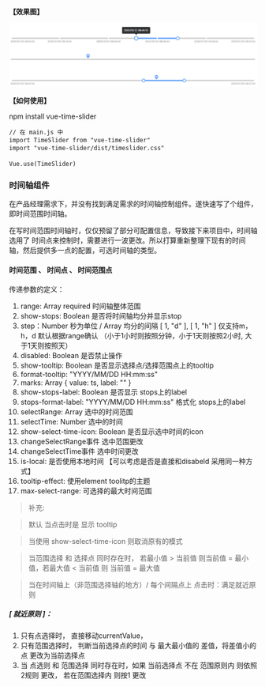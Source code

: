 **【效果图】**

![demo](https://github.com/RogersLei/vue-time-slider/blob/master/src/assets/timeline-demo.png)

**【如何使用】**

npm install vue-time-slider
```
// 在 main.js 中
import TimeSlider from "vue-time-slider"
import "vue-time-slider/dist/timeslider.css"

Vue.use(TimeSlider)

```
### 时间轴组件

在产品经理需求下，并没有找到满足需求的时间轴控制组件。遂快速写了个组件，即时间范围时间轴。

在写时间范围时间轴时，仅仅预留了部分可配置信息，导致接下来项目中，时间轴选用了 时间点来控制时，需要进行一波更改。所以打算重新整理下现有的时间轴，然后提供多一点的配置，可选时间轴的类型。


#### 时间范围 、 时间点 、 时间范围点

传递参数的定义：
1. range: Array required 时间轴整体范围
2. show-stops: Boolean 是否将时间轴均分并显示stop
3. step：Number 秒为单位 / Array 均分的间隔 [ 1, "d" ], [ 1, "h" ] 仅支持m，h，d  默认根据range确认 （小于1小时则按照分钟，小于1天则按照2小时, 大于1天则按照天）
4. disabled: Boolean 是否禁止操作
5. show-tooltip: Boolean 是否显示选择点/选择范围点上的tooltip
6. format-tooltip: "YYYY/MM/DD HH:mm:ss"
7. marks: Array  { value: ts, label: "" }
8. show-stops-label: Boolean 是否显示 stops上的label
9. stops-format-label: "YYYY/MM/DD HH:mm:ss" 格式化 stops上的label
10. selectRange: Array 选中的时间范围
11. selectTime: Number 选中的时间
12. show-select-time-icon: Boolean 是否显示选中时间的icon
13. changeSelectRange事件  选中范围更改
14. changeSelectTime事件 选中时间更改
15. is-local: 是否使用本地时间  【可以考虑是否是直接和disabeld 采用同一种方式】
16. tooltip-effect: 使用element toolitp的主题
17. max-select-range: 可选择的最大时间范围

> 补充:

> 默认 当点击时是 显示 tooltip

> 当使用 show-select-time-icon 则取消原有的模式

> 当范围选择 和 选择点 同时存在时， 若最小值 > 当前值 则当前值 = 最小值，若最大值 < 当前值 则 当前值 = 最大值

> 当在时间轴上（非范围选择轴的地方）/ 每个间隔点上  点击时：满足就近原则



##### [ 就近原则 ]：
1. 只有点选择时， 直接移动currentValue，
2. 只有范围选择时， 判断当前选择点的时间 与  最大最小值的 差值，将差值小的点 更改为当前选择点
3. 当 点选则 和 范围选择 同时存在时，如果 当前选择点 不在 范围原则内 则依照2规则 更改， 若在范围选择内 则按1 更改
